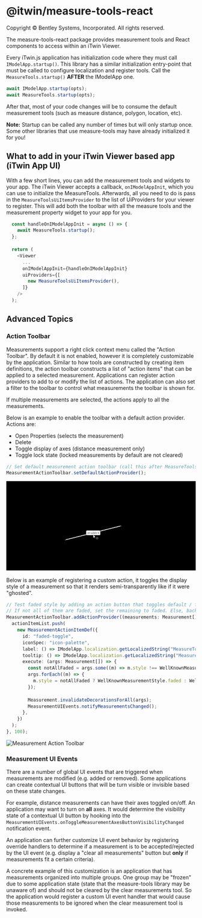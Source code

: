 # @itwin/measure-tools-react

Copyright © Bentley Systems, Incorporated. All rights reserved.

The measure-tools-react package provides measurement tools and React components to access within an iTwin Viewer.

Every iTwin.js application has initialization code where they must call `IModelApp.startup()`. This library has a similar initialization entry-point that must be called to configure localization and register tools.
Call the `MeasureTools.startup()` **AFTER** the IModelApp one.

```typescript
await IModelApp.startup(opts);
await MeasureTools.startup(opts);
```

After that, most of your code changes will be to consume the default measurement tools (such as measure distance, polygon, location, etc).

**Note:** Startup can be called any number of times but will only startup once. Some other libraries that use measure-tools may have already initialized it for you!

## What to add in your iTwin Viewer based app (iTwin App UI)

With a few short lines, you can add the measurement tools and widgets to your app. The iTwin Viewer accepts a callback, `onIModelAppInit`, which you can use to initialize the MeasureTools. Afterwards, all you need to do is pass in the `MeasureToolsUiItemsProvider` to the list of UiProviders for your viewer to register. This will add both the toolbar with all the measure tools and the measurement property widget to your app for you.

```typescript
  const handleOnIModelAppInit = async () => {
    await MeasureTools.startup();
  };

  return (
    <Viewer
      ...
      onIModelAppInit={handleOnIModelAppInit}
      uiProviders={[
        new MeasureToolsUiItemsProvider(),
      ]}
    />
  );
```

## Advanced Topics

### Action Toolbar

Measurements support a right click context menu called the "Action Toolbar". By default it is not enabled, however it is completely customizable by the application. Similar to how tools are constructed by creating item definitions,
the action toolbar constructs a list of "action items" that can be applied to a selected measurement. Applications can register action providers to add to or modify the list of actions. The application can also set a filter to the toolbar
to control what measurements the toolbar is shown for.

If multiple measurements are selected, the actions apply to all the measurements.

Below is an example to enable the toolbar with a default action provider. Actions are:

- Open Properties (selects the measurement)
- Delete
- Toggle display of axes (distance measurement only)
- Toggle lock state (locked measurements by default are not cleared)

```typescript
// Set default measurement action toolbar (call this after MeasureTools.startup)
MeasurementActionToolbar.setDefaultActionProvider();
```

![Measurement Action Toolbar](https://github.com/iTwin/viewer-components-react/blob/master/packages/itwin/measure-tools/docs/images/MTDocs-ActionToolbar.gif?raw=true)

Below is an example of registering a custom action, it toggles the display style of a measurement so that it renders semi-transparently like if it were "ghosted".

```typescript
// Test faded style by adding an action button that toggles default / faded style
// If not all of them are faded, set the remaining to faded. Else, back to default.
MeasurementActionToolbar.addActionProvider((measurements: Measurement[], actionItemList: MeasurementActionItemDef[]) => {
  actionItemList.push(
    new MeasurementActionItemDef({
      id: "faded-toggle",
      iconSpec: "icon-palette",
      label: () => IModelApp.localization.getLocalizedString("MeasureTools:Generic.faded"),
      tooltip: () => IModelApp.localization.getLocalizedString("MeasureTools:Generic.faded"),
      execute: (args: Measurement[]) => {
        const notAllFaded = args.some((m) => m.style !== WellKnownMeasurementStyle.Faded);
        args.forEach((m) => {
          m.style = notAllFaded ? WellKnownMeasurementStyle.faded : WellKnownMeasurementStyle.Default;
        });

        Measurement.invalidateDecorationsForAll(args);
        MeasurementUIEvents.notifyMeasurementsChanged();
      },
    })
  );
}, 100);
```

![Measurement Action Toolbar](https://github.com/imodeljs/viewer-components-react/blob/master/packages/measure-tools/docs/images/MTDocs-ActionToolbar_CustomAction.gif?raw=true)

### Measurement UI Events

There are a number of global UI events that are triggered when measurements are modified (e.g. added or removed). Some applications can create contextual UI buttons that will be turn visible or invisible based on these state changes.

For example, distance measurements can have their axes toggled on/off. An application may want to turn on **all** axes. It would determine the visibility state of a contextual UI button by hooking into the `MeasurementUIEvents.onToggleMeasurementAxesButtonVisibilityChanged`
notification event.

An application can further customize UI event behavior by registering override handlers to determine if a measurement is to be accepted/rejected by the UI event (e.g. display a "clear all measurements" button but **only** if measurements fit a certain criteria).

A concrete example of this customization is an application that has measurements organized into multiple groups. One group may be "frozen" due to some application state (state that the measure-tools library may be unaware of) and should not be cleared by the clear measurements tool.
So the application would register a custom UI event handler that would cause those measurements to be ignored when the clear measurement tool is invoked.
